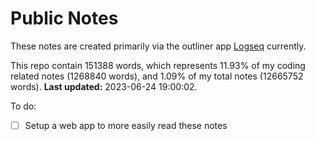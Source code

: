# Public Notes

These notes are created primarily via the outliner app [Logseq](https://github.com/logseq/logseq) currently.

This repo contain 151388 words, which represents 11.93% of my coding related notes (1268840 words), and 1.09% of my total notes (12665752 words). **Last updated:** 2023-06-24 19:00:02. 

To do:

- [ ] Setup a web app to more easily read these notes
